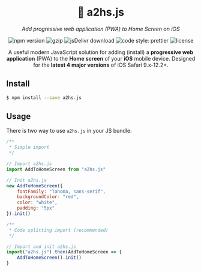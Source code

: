 <h1 align="center">📲 a2hs.js</h1>
<p align="center"><i>Add progressive web application (PWA) to Home Screen on iOS</i></p>

<p align="center">
    <img src="https://badge.fury.io/js/a2hs.js.svg" alt="npm version"/>
    <img src="https://img.shields.io/badge/GZip_size-689_Bytes-green.svg?style=flat" alt="gzip"/>
    <img src="https://data.jsdelivr.com/v1/package/npm/a2hs.js/badge?style=rounded" alt="jsDelivr download"/>
    <img src="https://img.shields.io/badge/code_style-prettier-ff69b4.svg?style=flat" alt="code style: prettier"/>
    <img src="https://img.shields.io/badge/license-MIT-yellow.svg?style=flat" alt="license"/>
</p>

<p align="center">
    A useful modern JavaScript solution for adding (install) a <b>progressive web application</b> (PWA) to the <b>Home screen</b> of your <b>iOS</b> mobile device. Designed for the <b>latest 4 major versions</b> of iOS Safari 9.x-12.2+.
</p>

## Install

```bash
$ npm install --save a2hs.js
```

## Usage

There is two way to use `a2hs.js` in your JS bundle:

```js
/**
 * Simple import
 */

// Import a2hs.js
import AddToHomeScreen from "a2hs.js"

// Init a2hs.js
new AddToHomeScreen({
    fontFamily: "Tahoma, sans-serif",
    backgroundColor: "red",
    color: "white",
    padding: "5px"
}).init()

/**
 * Code splitting import (recommended)
 */

// Import and init a2hs.js
import("a2hs.js").then(AddToHomeScreen => {
    AddToHomeScreen().init()
}
```